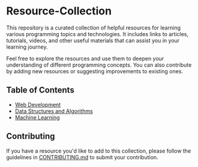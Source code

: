 # Resource-Collection

This repository is a curated collection of helpful resources for learning various programming topics and technologies. It includes links to articles, tutorials, videos, and other useful materials that can assist you in your learning journey.

Feel free to explore the resources and use them to deepen your understanding of different programming concepts. You can also contribute by adding new resources or suggesting improvements to existing ones.

## Table of Contents

- [Web Development](resources/web-development.md)
- [Data Structures and Algorithms](resources/data-structures-algorithms.md)
- [Machine Learning](resources/machine-learning.md)


## Contributing

If you have a resource you'd like to add to this collection, please follow the guidelines in [CONTRIBUTING.md](CONTRIBUTING.md) to submit your contribution.
